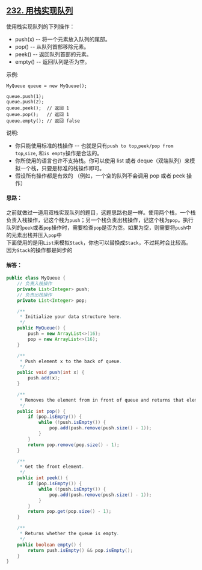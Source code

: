 ## [232. 用栈实现队列](https://leetcode-cn.com/problems/implement-queue-using-stacks/)
使用栈实现队列的下列操作：

* push(x) -- 将一个元素放入队列的尾部。
* pop() -- 从队列首部移除元素。
* peek() -- 返回队列首部的元素。
* empty() -- 返回队列是否为空。

示例:
```
MyQueue queue = new MyQueue();

queue.push(1);
queue.push(2);  
queue.peek();  // 返回 1
queue.pop();   // 返回 1
queue.empty(); // 返回 false
```

说明:

* 你只能使用标准的栈操作 -- 也就是只有`push to top`,`peek/pop from top`,`size`, 和`is empty`操作是合法的。
* 你所使用的语言也许不支持栈。你可以使用 list 或者 deque（双端队列）来模拟一个栈，只要是标准的栈操作即可。
* 假设所有操作都是有效的 （例如，一个空的队列不会调用 pop 或者 peek 操作）

#### 思路：
之前就做过一道用双栈实现队列的题目，这题思路也是一样。使用两个栈，一个栈负责入栈操作，记这个栈为`push`；另一个栈负责出栈操作，记这个栈为`pop`。执行队列的`peek`或者`pop`操作时，需要检查`pop`是否为空。如果为空，则需要将`push`中的元素出栈并压入`pop`中  
下面使用的是用`List`来模拟`Stack`，你也可以替换成`Stack`，不过耗时会比较高。因为`Stack`的操作都是同步的

#### 解答：
```Java
public class MyQueue {
    // 负责入栈操作
    private List<Integer> push;
    // 负责出栈操作
    private List<Integer> pop;

    /**
     * Initialize your data structure here.
     */
    public MyQueue() {
        push = new ArrayList<>(16);
        pop = new ArrayList<>(16);
    }

    /**
     * Push element x to the back of queue.
     */
    public void push(int x) {
        push.add(x);
    }

    /**
     * Removes the element from in front of queue and returns that element.
     */
    public int pop() {
        if (pop.isEmpty()) {
            while (!push.isEmpty()) {
                pop.add(push.remove(push.size() - 1));
            }
        }
        return pop.remove(pop.size() - 1);
    }

    /**
     * Get the front element.
     */
    public int peek() {
        if (pop.isEmpty()) {
            while (!push.isEmpty()) {
                pop.add(push.remove(push.size() - 1));
            }
        }
        return pop.get(pop.size() - 1);
    }

    /**
     * Returns whether the queue is empty.
     */
    public boolean empty() {
        return push.isEmpty() && pop.isEmpty();
    }
}
```